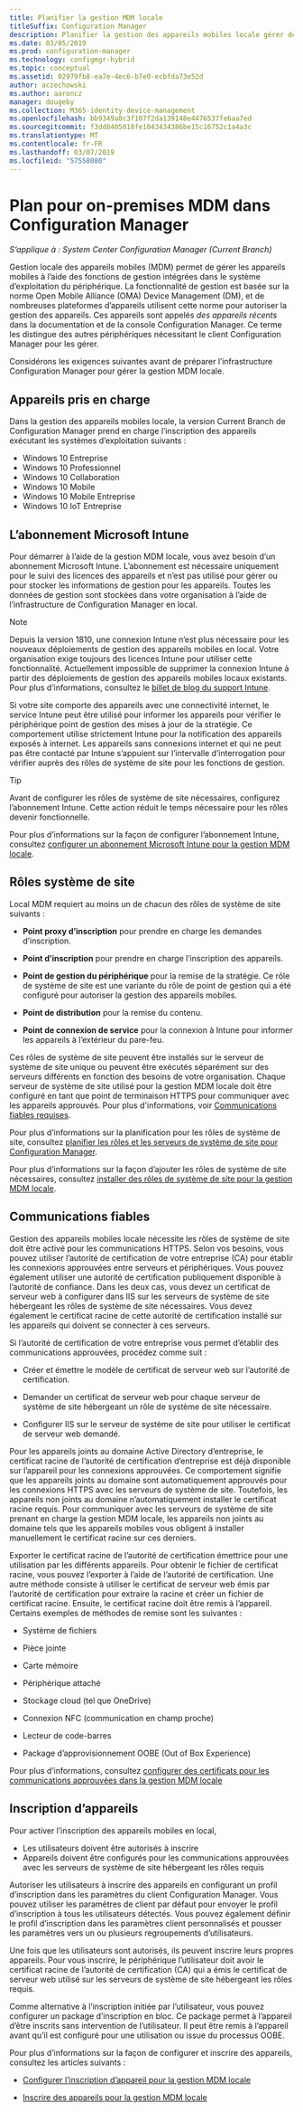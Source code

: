 ```yaml
---
title: Planifier la gestion MDM locale
titleSuffix: Configuration Manager
description: Planifier la gestion des appareils mobiles locale gérer des appareils mobiles dans Configuration Manager
ms.date: 03/05/2019
ms.prod: configuration-manager
ms.technology: configmgr-hybrid
ms.topic: conceptual
ms.assetid: 02979fb8-ea7e-4ec6-b7e0-ecbfda73e52d
author: aczechowski
ms.author: aaroncz
manager: dougeby
ms.collection: M365-identity-device-management
ms.openlocfilehash: bb9349a8c3f107f2da139148e4476537fe6aa7ed
ms.sourcegitcommit: f3dd8405018fe1043434386be15c16752c1a4a3c
ms.translationtype: MT
ms.contentlocale: fr-FR
ms.lasthandoff: 03/07/2019
ms.locfileid: "57558080"
---
```

# <a name="plan-for-on-premises-mdm-in-configuration-manager"></a>Plan pour on-premises MDM dans Configuration Manager

*S’applique à : System Center Configuration Manager (Current Branch)*

Gestion locale des appareils mobiles (MDM) permet de gérer les appareils mobiles à l’aide des fonctions de gestion intégrées dans le système d’exploitation du périphérique. La fonctionnalité de gestion est basée sur la norme Open Mobile Alliance (OMA) Device Management (DM), et de nombreuses plateformes d’appareils utilisent cette norme pour autoriser la gestion des appareils. Ces appareils sont appelés *des appareils récents* dans la documentation et de la console Configuration Manager. Ce terme les distingue des autres périphériques nécessitant le client Configuration Manager pour les gérer.  

Considérons les exigences suivantes avant de préparer l’infrastructure Configuration Manager pour gérer la gestion MDM locale.



## <a name="bkmk_devices"></a> Appareils pris en charge  

Dans la gestion des appareils mobiles locale, la version Current Branch de Configuration Manager prend en charge l’inscription des appareils exécutant les systèmes d’exploitation suivants :  
  
- Windows 10 Entreprise  
- Windows 10 Professionnel  
- Windows 10 Collaboration   
- Windows 10 Mobile  
- Windows 10 Mobile Entreprise
- Windows 10 IoT Entreprise   



##  <a name="bkmk_intune"></a> L’abonnement Microsoft Intune  

Pour démarrer à l’aide de la gestion MDM locale, vous avez besoin d’un abonnement Microsoft Intune. L’abonnement est nécessaire uniquement pour le suivi des licences des appareils et n’est pas utilisé pour gérer ou pour stocker les informations de gestion pour les appareils. Toutes les données de gestion sont stockées dans votre organisation à l’aide de l’infrastructure de Configuration Manager en local.  

> [!Note]  
> Depuis la version 1810, une connexion Intune n’est plus nécessaire pour les nouveaux déploiements de gestion des appareils mobiles en local.<!--3607730, fka 1359124--> Votre organisation exige toujours des licences Intune pour utiliser cette fonctionnalité. Actuellement impossible de supprimer la connexion Intune à partir des déploiements de gestion des appareils mobiles locaux existants. Pour plus d’informations, consultez le [billet de blog du support Intune](https://techcommunity.microsoft.com/t5/Intune-Customer-Success/Move-from-Hybrid-Mobile-Device-Management-to-Intune-on-Azure/ba-p/280150).  

Si votre site comporte des appareils avec une connectivité internet, le service Intune peut être utilisé pour informer les appareils pour vérifier le périphérique point de gestion des mises à jour de la stratégie. Ce comportement utilise strictement Intune pour la notification des appareils exposés à internet. Les appareils sans connexions internet et qui ne peut pas être contacté par Intune s’appuient sur l’intervalle d’interrogation pour vérifier auprès des rôles de système de site pour les fonctions de gestion.  

> [!TIP]  
> Avant de configurer les rôles de système de site nécessaires, configurez l’abonnement Intune. Cette action réduit le temps nécessaire pour les rôles devenir fonctionnelle.  

Pour plus d’informations sur la façon de configurer l’abonnement Intune, consultez [configurer un abonnement Microsoft Intune pour la gestion MDM locale](/sccm/mdm/get-started/set-up-intune-subscription-on-premises-mdm).  



##  <a name="bkmk_roles"></a> Rôles système de site  

Local MDM requiert au moins un de chacun des rôles de système de site suivants :  

- **Point proxy d’inscription** pour prendre en charge les demandes d’inscription.  

- **Point d’inscription** pour prendre en charge l’inscription des appareils.  

- **Point de gestion du périphérique** pour la remise de la stratégie. Ce rôle de système de site est une variante du rôle de point de gestion qui a été configuré pour autoriser la gestion des appareils mobiles.  

- **Point de distribution** pour la remise du contenu.  

- **Point de connexion de service** pour la connexion à Intune pour informer les appareils à l’extérieur du pare-feu.  

Ces rôles de système de site peuvent être installés sur le serveur de système de site unique ou peuvent être exécutés séparément sur des serveurs différents en fonction des besoins de votre organisation. Chaque serveur de système de site utilisé pour la gestion MDM locale doit être configuré en tant que point de terminaison HTTPS pour communiquer avec les appareils approuvés. Pour plus d'informations, voir [Communications fiables requises](#bkmk_trustedComs).  

Pour plus d’informations sur la planification pour les rôles de système de site, consultez [planifier les rôles et les serveurs de système de site pour Configuration Manager](/sccm/core/plan-design/hierarchy/plan-for-site-system-servers-and-site-system-roles).  

Pour plus d’informations sur la façon d’ajouter les rôles de système de site nécessaires, consultez [installer des rôles de système de site pour la gestion MDM locale](/sccm/mdm/get-started/install-site-system-roles-for-on-premises-mdm).  



##  <a name="bkmk_trustedComs"></a> Communications fiables  

Gestion des appareils mobiles locale nécessite les rôles de système de site doit être activé pour les communications HTTPS. Selon vos besoins, vous pouvez utiliser l’autorité de certification de votre entreprise (CA) pour établir les connexions approuvées entre serveurs et périphériques. Vous pouvez également utiliser une autorité de certification publiquement disponible à l’autorité de confiance. Dans les deux cas, vous devez un certificat de serveur web à configurer dans IIS sur les serveurs de système de site hébergeant les rôles de système de site nécessaires. Vous devez également le certificat racine de cette autorité de certification installé sur les appareils qui doivent se connecter à ces serveurs.  

Si l’autorité de certification de votre entreprise vous permet d’établir des communications approuvées, procédez comme suit :  

- Créer et émettre le modèle de certificat de serveur web sur l’autorité de certification.  

- Demander un certificat de serveur web pour chaque serveur de système de site hébergeant un rôle de système de site nécessaire.  

- Configurer IIS sur le serveur de système de site pour utiliser le certificat de serveur web demandé.  

Pour les appareils joints au domaine Active Directory d’entreprise, le certificat racine de l’autorité de certification d’entreprise est déjà disponible sur l’appareil pour les connexions approuvées. Ce comportement signifie que les appareils joints au domaine sont automatiquement approuvés pour les connexions HTTPS avec les serveurs de système de site. Toutefois, les appareils non joints au domaine n’automatiquement installer le certificat racine requis. Pour communiquer avec les serveurs de système de site prenant en charge la gestion MDM locale, les appareils non joints au domaine tels que les appareils mobiles vous obligent à installer manuellement le certificat racine sur ces derniers.  

Exporter le certificat racine de l’autorité de certification émettrice pour une utilisation par les différents appareils. Pour obtenir le fichier de certificat racine, vous pouvez l’exporter à l’aide de l’autorité de certification. Une autre méthode consiste à utiliser le certificat de serveur web émis par l’autorité de certification pour extraire la racine et créer un fichier de certificat racine. Ensuite, le certificat racine doit être remis à l’appareil. Certains exemples de méthodes de remise sont les suivantes :

- Système de fichiers  

- Pièce jointe  

- Carte mémoire  

- Périphérique attaché  

- Stockage cloud (tel que OneDrive)  

- Connexion NFC (communication en champ proche)  

- Lecteur de code-barres  

- Package d’approvisionnement OOBE (Out of Box Experience)  

Pour plus d’informations, consultez [configurer des certificats pour les communications approuvées dans la gestion MDM locale](/sccm/mdm/get-started/set-up-certificates-on-premises-mdm)  



##  <a name="bkmk_enrollment"></a> Inscription d’appareils

Pour activer l’inscription des appareils mobiles en local,
- Les utilisateurs doivent être autorisés à inscrire 
- Appareils doivent être configurés pour les communications approuvées avec les serveurs de système de site hébergeant les rôles requis  

Autoriser les utilisateurs à inscrire des appareils en configurant un profil d’inscription dans les paramètres du client Configuration Manager. Vous pouvez utiliser les paramètres de client par défaut pour envoyer le profil d’inscription à tous les utilisateurs détectés. Vous pouvez également définir le profil d’inscription dans les paramètres client personnalisés et pousser les paramètres vers un ou plusieurs regroupements d’utilisateurs.  

Une fois que les utilisateurs sont autorisés, ils peuvent inscrire leurs propres appareils. Pour vous inscrire, le périphérique l’utilisateur doit avoir le certificat racine de l’autorité de certification (CA) qui a émis le certificat de serveur web utilisé sur les serveurs de système de site hébergeant les rôles requis.  

Comme alternative à l’inscription initiée par l’utilisateur, vous pouvez configurer un package d’inscription en bloc. Ce package permet à l’appareil d’être inscrits sans intervention de l’utilisateur. Il peut être remis à l’appareil avant qu’il est configuré pour une utilisation ou issue du processus OOBE.  

Pour plus d’informations sur la façon de configurer et inscrire des appareils, consultez les articles suivants : 

- [Configurer l’inscription d’appareil pour la gestion MDM locale](/sccm/mdm/get-started/set-up-device-enrollment-on-premises-mdm)  

- [Inscrire des appareils pour la gestion MDM locale](/sccm/mdm/deploy-use/enroll-devices-on-premises-mdm)  

